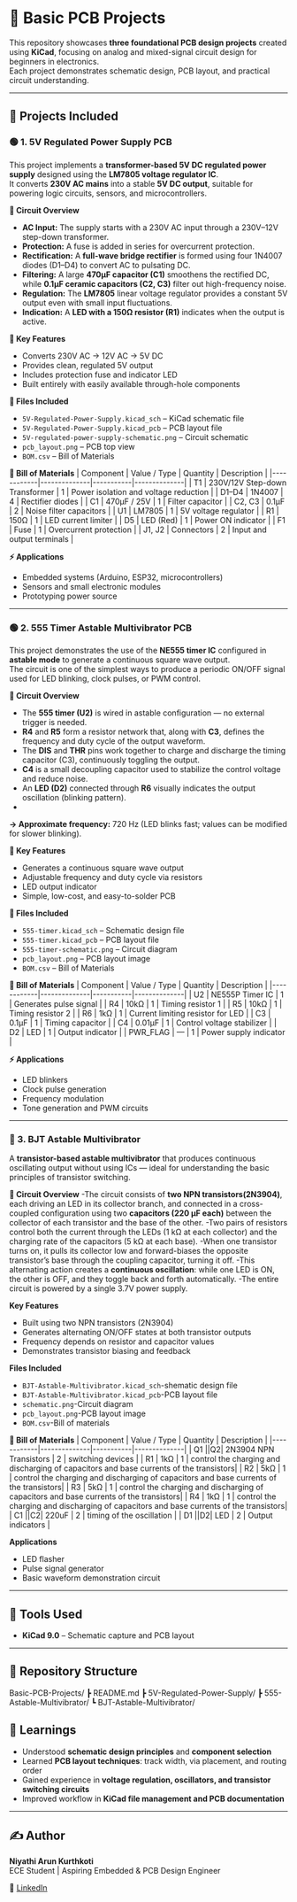 # 🔌 Basic PCB Projects

This repository showcases **three foundational PCB design projects** created using **KiCad**, focusing on analog and mixed-signal circuit design for beginners in electronics.  
Each project demonstrates schematic design, PCB layout, and practical circuit understanding.

---

## 📘 Projects Included

### 🟢 1. 5V Regulated Power Supply PCB

This project implements a **transformer-based 5V DC regulated power supply** designed using the **LM7805 voltage regulator IC**.  
It converts **230V AC mains** into a stable **5V DC output**, suitable for powering logic circuits, sensors, and microcontrollers.

**🔧 Circuit Overview**
- **AC Input:** The supply starts with a 230V AC input through a 230V–12V step-down transformer.  
- **Protection:** A fuse is added in series for overcurrent protection.  
- **Rectification:** A **full-wave bridge rectifier** is formed using four 1N4007 diodes (D1–D4) to convert AC to pulsating DC.  
- **Filtering:** A large **470µF capacitor (C1)** smoothens the rectified DC, while **0.1µF ceramic capacitors (C2, C3)** filter out high-frequency noise.  
- **Regulation:** The **LM7805** linear voltage regulator provides a constant 5V output even with small input fluctuations.  
- **Indication:** A **LED with a 150Ω resistor (R1)** indicates when the output is active.  

**🧠 Key Features**
- Converts 230V AC → 12V AC → 5V DC  
- Provides clean, regulated 5V output  
- Includes protection fuse and indicator LED  
- Built entirely with easily available through-hole components  

**📂 Files Included**
- `5V-Regulated-Power-Supply.kicad_sch` – KiCad schematic file  
- `5V-Regulated-Power-Supply.kicad_pcb` – PCB layout file  
- `5V-regulated-power-supply-schematic.png` – Circuit schematic  
- `pcb_layout.png` – PCB top view  
- `BOM.csv` – Bill of Materials  

**🧾 Bill of Materials**
| Component | Value / Type | Quantity | Description |
|------------|--------------|-----------|--------------|
| T1 | 230V/12V Step-down Transformer | 1 | Power isolation and voltage reduction |
| D1–D4 | 1N4007 | 4 | Rectifier diodes |
| C1 | 470µF / 25V | 1 | Filter capacitor |
| C2, C3 | 0.1µF | 2 | Noise filter capacitors |
| U1 | LM7805 | 1 | 5V voltage regulator |
| R1 | 150Ω | 1 | LED current limiter |
| D5 | LED (Red) | 1 | Power ON indicator |
| F1 | Fuse | 1 | Overcurrent protection |
| J1, J2 | Connectors | 2 | Input and output terminals |

**⚡ Applications**
- Embedded systems (Arduino, ESP32, microcontrollers)  
- Sensors and small electronic modules  
- Prototyping power source  

---

### 🟢 2. 555 Timer Astable Multivibrator PCB

This project demonstrates the use of the **NE555 timer IC** configured in **astable mode** to generate a continuous square wave output.  
The circuit is one of the simplest ways to produce a periodic ON/OFF signal used for LED blinking, clock pulses, or PWM control.

**🔧 Circuit Overview**
- The **555 timer (U2)** is wired in astable configuration — no external trigger is needed.  
- **R4** and **R5** form a resistor network that, along with **C3**, defines the frequency and duty cycle of the output waveform.  
- The **DIS** and **THR** pins work together to charge and discharge the timing capacitor (C3), continuously toggling the output.  
- **C4** is a small decoupling capacitor used to stabilize the control voltage and reduce noise.  
- An **LED (D2)** connected through **R6** visually indicates the output oscillation (blinking pattern).
- 
**→ Approximate frequency:** 720 Hz (LED blinks fast; values can be modified for slower blinking).

**🧠 Key Features**
- Generates a continuous square wave output  
- Adjustable frequency and duty cycle via resistors  
- LED output indicator  
- Simple, low-cost, and easy-to-solder PCB  

**📂 Files Included**
- `555-timer.kicad_sch` – Schematic design file  
- `555-timer.kicad_pcb` – PCB layout file  
- `555-timer-schematic.png` – Circuit diagram  
- `pcb_layout.png` – PCB layout image  
- `BOM.csv` – Bill of Materials  

**🧾 Bill of Materials**
| Component | Value / Type | Quantity | Description |
|------------|--------------|-----------|--------------|
| U2 | NE555P Timer IC | 1 | Generates pulse signal |
| R4 | 10kΩ | 1 | Timing resistor 1 |
| R5 | 10kΩ | 1 | Timing resistor 2 |
| R6 | 1kΩ | 1 | Current limiting resistor for LED |
| C3 | 0.1µF | 1 | Timing capacitor |
| C4 | 0.01µF | 1 | Control voltage stabilizer |
| D2 | LED | 1 | Output indicator |
| PWR_FLAG | — | 1 | Power supply indicator |

**⚡ Applications**
- LED blinkers  
- Clock pulse generation  
- Frequency modulation  
- Tone generation and PWM circuits  

---

### 🔵 3. BJT Astable Multivibrator
A **transistor-based astable multivibrator** that produces continuous oscillating output without using ICs — ideal for understanding the basic principles of transistor switching.

**🔧 Circuit Overview**
-The circuit consists of **two NPN transistors(2N3904)**, each driving an LED in its collector branch, and connected in a cross-coupled configuration using two **capacitors (220 µF each)** between the collector of each transistor and the base of the other.
-Two pairs of resistors control both the current through the LEDs (1 kΩ at each collector) and the charging rate of the capacitors (5 kΩ at each base).
-When one transistor turns on, it pulls its collector low and forward-biases the opposite transistor’s base through the coupling capacitor, turning it off.
-This alternating action creates a **continuous oscillation**: while one LED is ON, the other is OFF, and they toggle back and forth automatically.
-The entire circuit is powered by a single 3.7V power supply.

**Key Features**
- Built using two NPN transistors (2N3904)  
- Generates alternating ON/OFF states at both transistor outputs  
- Frequency depends on resistor and capacitor values  
- Demonstrates transistor biasing and feedback  

**Files Included**
- `BJT-Astable-Multivibrator.kicad_sch`-shematic design file 
- `BJT-Astable-Multivibrator.kicad_pcb`-PCB layout file
- `schematic.png`-Circuit diagram
- `pcb_layout.png`-PCB layout image  
- `BOM.csv`-Bill of materials

**🧾 Bill of Materials**
| Component | Value / Type | Quantity | Description |
|------------|--------------|-----------|--------------|
| Q1 ||Q2| 2N3904  NPN Transistors  | 2 | switching devices |
| R1 | 1kΩ | 1 | control the charging and discharging of capacitors and base currents of the transistors|
| R2 | 5kΩ | 1 | control the charging and discharging of capacitors and base currents of the transistors|
| R3 | 5kΩ | 1 | control the charging and discharging of capacitors and base currents of the transistors|
| R4 | 1kΩ | 1 | control the charging and discharging of capacitors and base currents of the transistors|
| C1 ||C2| 220uF | 2 | timing of the oscillation |
| D1 ||D2| LED | 2 | Output indicators |

**Applications**
- LED flasher  
- Pulse signal generator  
- Basic waveform demonstration circuit

---

## 🧰 Tools Used
- **KiCad 9.0** – Schematic capture and PCB layout

---

## 📁 Repository Structure
Basic-PCB-Projects/
┣ README.md
┣ 5V-Regulated-Power-Supply/
┣ 555-Astable-Multivibrator/
┗ BJT-Astable-Multivibrator/


## 🧠 Learnings
- Understood **schematic design principles** and **component selection**  
- Learned **PCB layout techniques**: track width, via placement, and routing order  
- Gained experience in **voltage regulation, oscillators, and transistor switching circuits**  
- Improved workflow in **KiCad file management and PCB documentation**

---

## ✍️ Author
**Niyathi Arun Kurthkoti**  
 ECE Student | Aspiring Embedded & PCB Design Engineer  
 
🔗 [LinkedIn](www.linkedin.com/in/niyathiarun)
